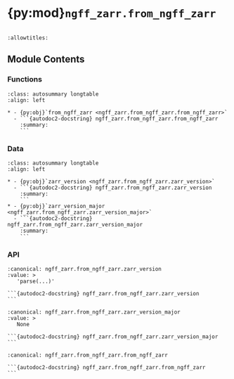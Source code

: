 # {py:mod}`ngff_zarr.from_ngff_zarr`

```{py:module} ngff_zarr.from_ngff_zarr
```

```{autodoc2-docstring} ngff_zarr.from_ngff_zarr
:allowtitles:
```

## Module Contents

### Functions

````{list-table}
:class: autosummary longtable
:align: left

* - {py:obj}`from_ngff_zarr <ngff_zarr.from_ngff_zarr.from_ngff_zarr>`
  - ```{autodoc2-docstring} ngff_zarr.from_ngff_zarr.from_ngff_zarr
    :summary:
    ```
````

### Data

````{list-table}
:class: autosummary longtable
:align: left

* - {py:obj}`zarr_version <ngff_zarr.from_ngff_zarr.zarr_version>`
  - ```{autodoc2-docstring} ngff_zarr.from_ngff_zarr.zarr_version
    :summary:
    ```
* - {py:obj}`zarr_version_major <ngff_zarr.from_ngff_zarr.zarr_version_major>`
  - ```{autodoc2-docstring} ngff_zarr.from_ngff_zarr.zarr_version_major
    :summary:
    ```
````

### API

````{py:data} zarr_version
:canonical: ngff_zarr.from_ngff_zarr.zarr_version
:value: >
   'parse(...)'

```{autodoc2-docstring} ngff_zarr.from_ngff_zarr.zarr_version
```

````

````{py:data} zarr_version_major
:canonical: ngff_zarr.from_ngff_zarr.zarr_version_major
:value: >
   None

```{autodoc2-docstring} ngff_zarr.from_ngff_zarr.zarr_version_major
```

````

````{py:function} from_ngff_zarr(store: ngff_zarr.from_ngff_zarr.StoreLike, validate: bool = False, version: typing.Optional[str] = None) -> ngff_zarr.to_multiscales.Multiscales
:canonical: ngff_zarr.from_ngff_zarr.from_ngff_zarr

```{autodoc2-docstring} ngff_zarr.from_ngff_zarr.from_ngff_zarr
```
````
